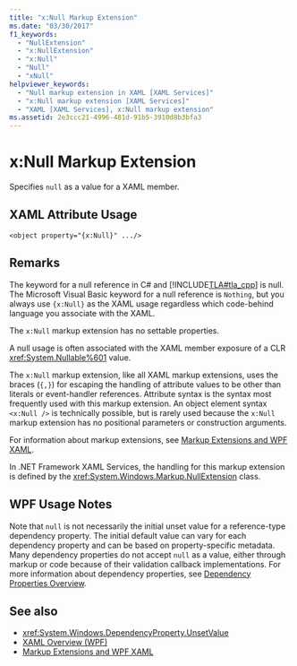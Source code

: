 ```yaml
---
title: "x:Null Markup Extension"
ms.date: "03/30/2017"
f1_keywords: 
  - "NullExtension"
  - "x:NullExtension"
  - "x:Null"
  - "Null"
  - "xNull"
helpviewer_keywords: 
  - "Null markup extension in XAML [XAML Services]"
  - "x:Null markup extension [XAML Services]"
  - "XAML [XAML Services], x:Null markup extension"
ms.assetid: 2e3ccc21-4996-481d-91b5-3910d8b3bfa3
---
```

# x:Null Markup Extension
Specifies `null` as a value for a XAML member.  
  
## XAML Attribute Usage  
  
```xaml  
<object property="{x:Null}" .../>  
```  
  
## Remarks  
 The keyword for a null reference in C# and [!INCLUDE[TLA#tla_cpp](../../../includes/tlasharptla-cpp-md.md)] is null. The Microsoft Visual Basic keyword for a null reference is `Nothing`, but you always use `{x:Null}` as the XAML usage regardless which code-behind language you associate with the XAML.  
  
 The `x:Null` markup extension has no settable properties.  
  
 A null usage is often associated with the XAML member exposure of a CLR <xref:System.Nullable%601> value.  
  
 The `x:Null` markup extension, like all XAML markup extensions, uses the braces (`{,}`) for escaping the handling of attribute values to be other than literals or event-handler references. Attribute syntax is the syntax most frequently used with this markup extension. An object element syntax `<x:Null />` is technically possible, but is rarely used because the `x:Null` markup extension has no positional parameters or construction arguments.  
  
 For information about markup extensions, see [Markup Extensions and WPF XAML](../wpf/advanced/markup-extensions-and-wpf-xaml.md).  
  
 In .NET Framework XAML Services, the handling for this markup extension is defined by the <xref:System.Windows.Markup.NullExtension> class.  
  
## WPF Usage Notes  
 Note that `null` is not necessarily the initial unset value for a reference-type dependency property. The initial default value can vary for each dependency property and can be based on property-specific metadata. Many dependency properties do not accept `null` as a value, either through markup or code because of their validation callback implementations. For more information about dependency properties, see [Dependency Properties Overview](../wpf/advanced/dependency-properties-overview.md).  
  
## See also

- <xref:System.Windows.DependencyProperty.UnsetValue>
- [XAML Overview (WPF)](../wpf/advanced/xaml-overview-wpf.md)
- [Markup Extensions and WPF XAML](../wpf/advanced/markup-extensions-and-wpf-xaml.md)
